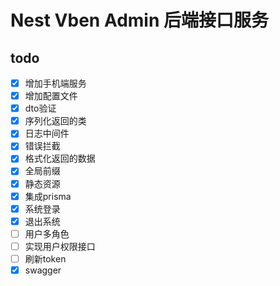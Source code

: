 # Nest Vben Admin 后端接口服务

## todo

- [x] 增加手机端服务
- [x] 增加配置文件
- [x] dto验证
- [x] 序列化返回的类
- [x] 日志中间件
- [x] 错误拦截
- [x] 格式化返回的数据
- [x] 全局前缀
- [x] 静态资源
- [x] 集成prisma
- [x] 系统登录
- [x] 退出系统
- [ ] 用户多角色
- [ ] 实现用户权限接口
- [ ] 刷新token
- [x] swagger
